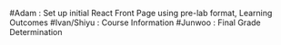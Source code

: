 #Adam : Set up initial React Front Page using pre-lab format, Learning Outcomes
#Ivan/Shiyu : Course Information
#Junwoo : Final Grade Determination